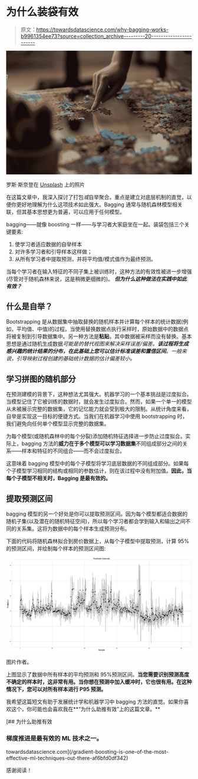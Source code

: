 # 为什么装袋有效

> 原文：<https://towardsdatascience.com/why-bagging-works-b9961354ee73?source=collection_archive---------20----------------------->

![](img/8df4b4d340b0c81155c9ae1152d9ec87.png)

罗斯·斯奈登在 [Unsplash](https://unsplash.com?utm_source=medium&utm_medium=referral) 上的照片

在这篇文章中，我深入探讨了打包*或*自举聚合。重点是建立对底层机制的直觉，以便你更好地理解为什么这项技术如此强大。Bagging 通常与随机森林模型相关联，但其基本思想更为普遍，可以应用于任何模型。

bagging——就像 boosting 一样——与学习者大家庭坐在一起。装袋包括三个关键要素:

1.  使学习者适应数据的自举样本
2.  对许多学习者和引导样本这样做；
3.  从所有学习者中提取预测，并将平均值/模式值作为最终预测。

当每个学习者在输入特征的不同子集上被训练时，这种方法的有效性被进一步增强(尽管对于随机森林来说，这是稍微更细微的)。 ***但为什么这种做法在实践中如此有效？***

## 什么是自举？

Bootstrapping 是从数据集中抽取替换的随机样本并计算每个样本的统计数据(例如，平均值、中值)的过程。当使用替换数据点执行采样时，原始数据中的数据点将被复制到引导数据集中。另一种方法是**粘贴**，其中数据被采样而没有替换。基本思想是通过随机生成数据*可能是的替代视图来解决采样误差/偏差。**该过程将生成感兴趣的统计结果的分布，在此基础上您可以估计标准误差和置信区间**。一般来说，引导映射过程创建的基础统计数据的估计偏差较小。*

## **学习拼图的随机部分**

在预测建模的背景下，这种想法尤其强大。机器学习的一个基本挑战是过度拟合。当模型记住了它被训练的数据时，就会发生过度拟合。然而，如果一个单一的模型从未被展示完整的数据集，它的记忆能力就会受到极大的限制。从统计角度来看，自举是实现这一目标的便捷方式。当我们在机器学习中使用 bootstrapping 时，我们避免向任何单个模型显示完整的数据集。

为每个模型(或随机森林中的每个分裂)添加随机特征选择进一步防止过度拟合。实际上，bagging 方法的**威力在于多个模型可以学习数据集**不同组成部分之间的关系——样本和特征的不同组合——而不会过度拟合。

这意味着 bagging 模型中的每个子模型将学习底层数据的不同组成部分。如果每个子模型学习相同的结构或相同的参数估计，则在该过程中没有附加值。**因此，当每个子模型不相关时，Bagging 是最有效的。**

## 提取预测区间

bagging 模型的另一个好处是你可以提取预测区间。因为每个模型都适合数据的随机子集(以及潜在的随机特征空间)，所以每个学习者都会学到输入和输出之间不同的关系集。这将为数据中的每个样本生成预测分布。

下面的代码将随机森林拟合到房价数据上，从每个子模型中提取预测，计算 95%的预测区间，并绘制每个样本的预测区间图:

![](img/cd6290212538b3feac61d30d3afa987f.png)

图片作者。

上图显示了数据中所有样本的平均预测和 95%预测区间。**当您需要识别预测高度不确定的样本时，这非常有用。当你想在预测中加入缓冲时，它也很有用。在这种情况下，您可以对所有样本进行 P95 预测。**

我希望这篇短文有助于发展统计学和机器学习中 bagging 方法的直觉。如果你喜欢这个，你可能也会喜欢我在**“为什么助推有效”上的这篇文章。**

[](/gradient-boosting-is-one-of-the-most-effective-ml-techniques-out-there-af6bfd0df342) [## 为什么助推有效

### 梯度推进是最有效的 ML 技术之一。

towardsdatascience.com](/gradient-boosting-is-one-of-the-most-effective-ml-techniques-out-there-af6bfd0df342) 

感谢阅读！